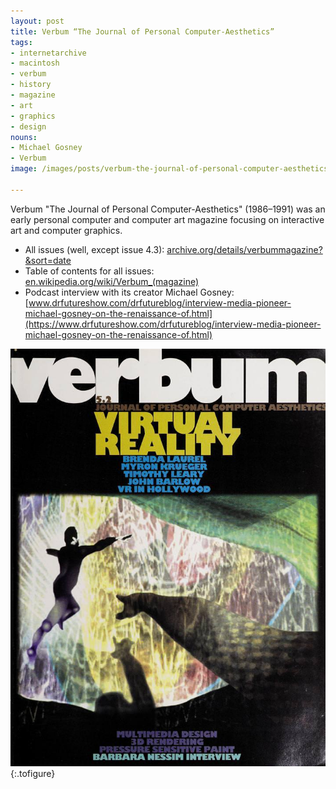 ```yaml
---
layout: post
title: Verbum “The Journal of Personal Computer-Aesthetics”
tags:
- internetarchive
- macintosh
- verbum
- history
- magazine
- art
- graphics
- design
nouns:
- Michael Gosney
- Verbum
image: /images/posts/verbum-the-journal-of-personal-computer-aesthetics.jpg

---
```

Verbum "The Journal of Personal Computer-Aesthetics" (1986–1991) was an early personal computer and computer art magazine focusing on interactive art and computer graphics.

* All issues (well, except issue 4.3): [archive.org/details/verbummagazine?&sort=date](https://archive.org/details/verbummagazine?&sort=date)
* Table of contents for all issues: [en.wikipedia.org/wiki/Verbum_(magazine)](https://en.wikipedia.org/wiki/Verbum_(magazine))
* Podcast interview with its creator Michael Gosney: [www.drfutureshow.com/drfutureblog/interview-media-pioneer-michael-gosney-on-the-renaissance-of.html](https://www.drfutureshow.com/drfutureblog/interview-media-pioneer-michael-gosney-on-the-renaissance-of.html)

![Verbum issue 5.2 front cover](/images/posts/verbum-the-journal-of-personal-computer-aesthetics.jpg "Verbum issue 5.2 front cover")
{:.tofigure}
